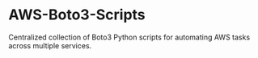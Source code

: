 # AWS-Boto3-Scripts
Centralized collection of Boto3 Python scripts for automating AWS tasks across multiple services.
